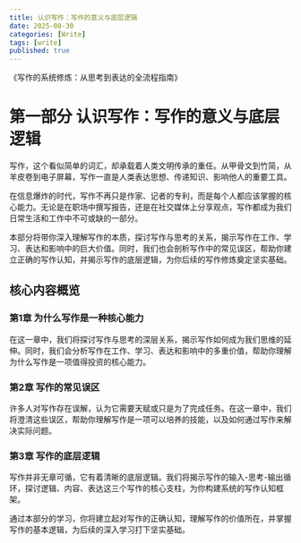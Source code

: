 ```yaml
---
title: 认识写作：写作的意义与底层逻辑
date: 2025-08-30
categories: [Write]
tags: [write]
published: true
---
```


《写作的系统修炼：从思考到表达的全流程指南》

# 第一部分 认识写作：写作的意义与底层逻辑

写作，这个看似简单的词汇，却承载着人类文明传承的重任。从甲骨文到竹简，从羊皮卷到电子屏幕，写作一直是人类表达思想、传递知识、影响他人的重要工具。

在信息爆炸的时代，写作不再只是作家、记者的专利，而是每个人都应该掌握的核心能力。无论是在职场中撰写报告，还是在社交媒体上分享观点，写作都成为我们日常生活和工作中不可或缺的一部分。

本部分将带你深入理解写作的本质，探讨写作与思考的关系，揭示写作在工作、学习、表达和影响中的巨大价值。同时，我们也会剖析写作中的常见误区，帮助你建立正确的写作认知，并揭示写作的底层逻辑，为你后续的写作修炼奠定坚实基础。

## 核心内容概览

### 第1章 为什么写作是一种核心能力

在这一章中，我们将探讨写作与思考的深层关系，揭示写作如何成为我们思维的延伸。同时，我们会分析写作在工作、学习、表达和影响中的多重价值，帮助你理解为什么写作是一项值得投资的核心能力。

### 第2章 写作的常见误区

许多人对写作存在误解，认为它需要天赋或只是为了完成任务。在这一章中，我们将澄清这些误区，帮助你理解写作是一项可以培养的技能，以及如何通过写作来解决实际问题。

### 第3章 写作的底层逻辑

写作并非无章可循，它有着清晰的底层逻辑。我们将揭示写作的输入-思考-输出循环，探讨逻辑、内容、表达这三个写作的核心支柱，为你构建系统的写作认知框架。

通过本部分的学习，你将建立起对写作的正确认知，理解写作的价值所在，并掌握写作的基本逻辑，为后续的深入学习打下坚实基础。